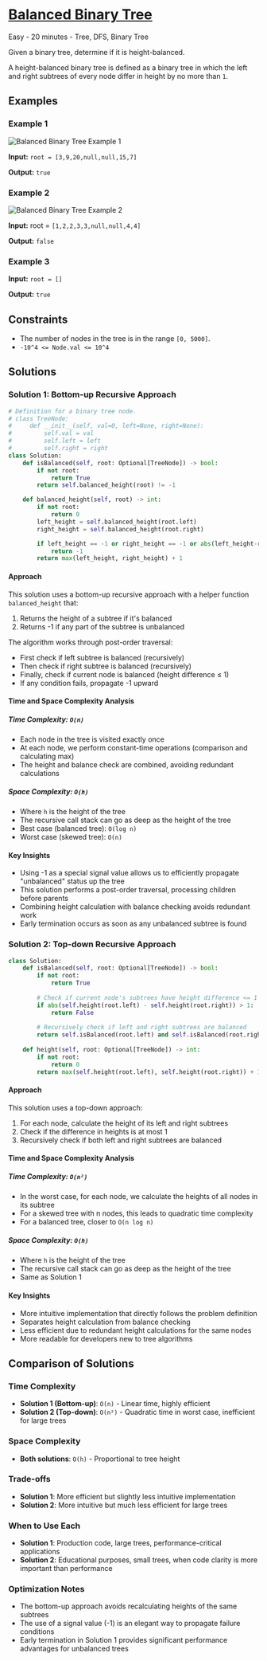 # [Balanced Binary Tree](https://leetcode.com/problems/balanced-binary-tree/)

Easy - 20 minutes - Tree, DFS, Binary Tree

Given a binary tree, determine if it is height-balanced.

A height-balanced binary tree is defined as a binary tree in which the left and right subtrees of every node differ in height by no more than `1`.

## Examples

### Example 1

![Balanced Binary Tree Example 1](assets/balanced_binary_tree_example1.jpg)

**Input:** `root = [3,9,20,null,null,15,7]`

**Output:** `true`

### Example 2

![Balanced Binary Tree Example 2](assets/balanced_binary_tree_example2.jpg)

**Input:** root = `[1,2,2,3,3,null,null,4,4]`

**Output:** `false`

### Example 3

**Input:** `root = []`

**Output:** `true`

## Constraints

- The number of nodes in the tree is in the range `[0, 5000]`.
- `-10^4 <= Node.val <= 10^4`

## Solutions

### Solution 1: Bottom-up Recursive Approach

```python
# Definition for a binary tree node.
# class TreeNode:
#     def __init__(self, val=0, left=None, right=None):
#         self.val = val
#         self.left = left
#         self.right = right
class Solution:
    def isBalanced(self, root: Optional[TreeNode]) -> bool:
        if not root:
            return True
        return self.balanced_height(root) != -1

    def balanced_height(self, root) -> int:
        if not root:
            return 0
        left_height = self.balanced_height(root.left)
        right_height = self.balanced_height(root.right)

        if left_height == -1 or right_height == -1 or abs(left_height-right_height) > 1:
            return -1
        return max(left_height, right_height) + 1
```

#### Approach

This solution uses a bottom-up recursive approach with a helper function `balanced_height` that:

1. Returns the height of a subtree if it's balanced
2. Returns -1 if any part of the subtree is unbalanced

The algorithm works through post-order traversal:

- First check if left subtree is balanced (recursively)
- Then check if right subtree is balanced (recursively)
- Finally, check if current node is balanced (height difference ≤ 1)
- If any condition fails, propagate -1 upward

#### Time and Space Complexity Analysis

##### Time Complexity: `O(n)`

- Each node in the tree is visited exactly once
- At each node, we perform constant-time operations (comparison and calculating max)
- The height and balance check are combined, avoiding redundant calculations

##### Space Complexity: `O(h)`

- Where `h` is the height of the tree
- The recursive call stack can go as deep as the height of the tree
- Best case (balanced tree): `O(log n)`
- Worst case (skewed tree): `O(n)`

#### Key Insights

- Using -1 as a special signal value allows us to efficiently propagate "unbalanced" status up the tree
- This solution performs a post-order traversal, processing children before parents
- Combining height calculation with balance checking avoids redundant work
- Early termination occurs as soon as any unbalanced subtree is found

### Solution 2: Top-down Recursive Approach

```python
class Solution:
    def isBalanced(self, root: Optional[TreeNode]) -> bool:
        if not root:
            return True
            
        # Check if current node's subtrees have height difference <= 1
        if abs(self.height(root.left) - self.height(root.right)) > 1:
            return False
            
        # Recursively check if left and right subtrees are balanced
        return self.isBalanced(root.left) and self.isBalanced(root.right)
    
    def height(self, root: Optional[TreeNode]) -> int:
        if not root:
            return 0
        return max(self.height(root.left), self.height(root.right)) + 1
```

#### Approach

This solution uses a top-down approach:

1. For each node, calculate the height of its left and right subtrees
2. Check if the difference in heights is at most 1
3. Recursively check if both left and right subtrees are balanced

#### Time and Space Complexity Analysis

##### Time Complexity: `O(n²)`

- In the worst case, for each node, we calculate the heights of all nodes in its subtree
- For a skewed tree with n nodes, this leads to quadratic time complexity
- For a balanced tree, closer to `O(n log n)`

##### Space Complexity: `O(h)`

- Where `h` is the height of the tree
- The recursive call stack can go as deep as the height of the tree
- Same as Solution 1

#### Key Insights

- More intuitive implementation that directly follows the problem definition
- Separates height calculation from balance checking
- Less efficient due to redundant height calculations for the same nodes
- More readable for developers new to tree algorithms

## Comparison of Solutions

### Time Complexity

- **Solution 1 (Bottom-up)**: `O(n)` - Linear time, highly efficient
- **Solution 2 (Top-down)**: `O(n²)` - Quadratic time in worst case, inefficient for large trees

### Space Complexity

- **Both solutions**: `O(h)` - Proportional to tree height

### Trade-offs

- **Solution 1**: More efficient but slightly less intuitive implementation
- **Solution 2**: More intuitive but much less efficient for large trees

### When to Use Each

- **Solution 1**: Production code, large trees, performance-critical applications
- **Solution 2**: Educational purposes, small trees, when code clarity is more important than performance

### Optimization Notes

- The bottom-up approach avoids recalculating heights of the same subtrees
- The use of a signal value (-1) is an elegant way to propagate failure conditions
- Early termination in Solution 1 provides significant performance advantages for unbalanced trees
